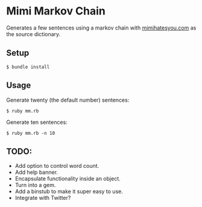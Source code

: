 # Mimi Markov Chain

Generates a few sentences using a markov chain with [mimihatesyou.com](http://mimihatesyou.com/) as the source dictionary.

## Setup

    $ bundle install

## Usage

Generate twenty (the default number) sentences:

    $ ruby mm.rb

Generate ten sentences:

    $ ruby mm.rb -n 10

## TODO:

* Add option to control word count.
* Add help banner.
* Encapsulate functionality inside an object.
* Turn into a gem.
* Add a binstub to make it super easy to use.
* Integrate with Twitter?
